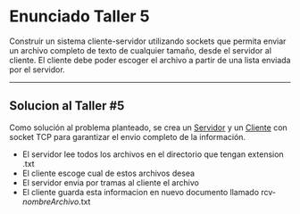 # Enunciado Taller 5

Construir un sistema cliente-servidor utilizando sockets que permita enviar un archivo completo de texto de cualquier tamaño, desde el servidor al cliente. El cliente debe poder escoger el archivo a partir de una lista enviada por el servidor.

--- 
## Solucion al Taller #5

Como solución al problema planteado, se crea un [Servidor](server.py) y un [Cliente](client.py) con socket TCP para garantizar el envio completo de la información.
+ El servidor lee todos los archivos en el directorio que tengan extension .txt
+ El cliente escoge cual de estos archivos desea
+ El servidor envia por tramas al cliente el archivo
+ El cliente guarda esta informacion en nuevo documento llamado rcv-*nombreArchivo*.txt
